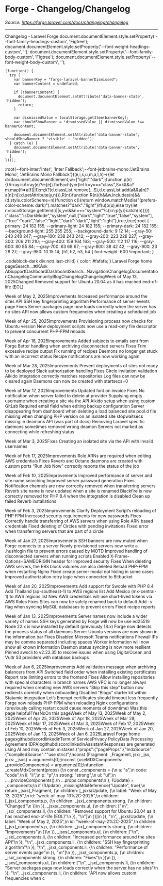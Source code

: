 # Forge - Changelog/Changelog

*Source: https://forge.laravel.com/docs/changelog/changelog*

---

Changelog - Laravel Forge
              document.documentElement.style.setProperty('--font-family-headings-custom', 'Figtree');
              document.documentElement.style.setProperty('--font-weight-headings-custom', '');
              document.documentElement.style.setProperty('--font-family-body-custom', 'Figtree');
              document.documentElement.style.setProperty('--font-weight-body-custom', '');
            
    (function() {
      try {
        var bannerKey = "forge-laravel-bannerDismissed";
        var bannerContent = undefined;
        
        if (!bannerContent) {
          document.documentElement.setAttribute('data-banner-state', 'hidden');
          return;
        }
        
        var dismissedValue = localStorage.getItem(bannerKey);
        var shouldShowBanner = !dismissedValue || dismissedValue !== bannerContent;
        
        document.documentElement.setAttribute('data-banner-state', shouldShowBanner ? 'visible' : 'hidden');
      } catch (e) {
        document.documentElement.setAttribute('data-banner-state', 'hidden');
      }
    })();
  :root{--font-inter:'Inter', 'Inter Fallback';--font-jetbrains-mono:'JetBrains Mono', 'JetBrains Mono Fallback'}((e,i,s,u,m,a,l,h)=>{let d=document.documentElement,w=["light","dark"];function p(n){(Array.isArray(e)?e:[e]).forEach(y=>{let k=y==="class",S=k&&a?m.map(f=>a[f]||f):m;k?(d.classList.remove(...S),d.classList.add(a&&a[n]?a[n]:n)):d.setAttribute(y,n)}),R(n)}function R(n){h&&w.includes(n)&&(d.style.colorScheme=n)}function c(){return window.matchMedia("(prefers-color-scheme: dark)").matches?"dark":"light"}if(u)p(u);else try{let n=localStorage.getItem(i)||s,y=l&&n==="system"?c():n;p(y)}catch(n){}})("class","isDarkMode","system",null,["dark","light","true","false","system"],{"true":"dark","false":"light","dark":"dark","light":"light"},true,true):root {
    --primary: 24 182 155;
    --primary-light: 24 182 155;
    --primary-dark: 24 182 155;
    --background-light: 255 255 255;
    --background-dark: 9 12 14;
    --gray-50: 243 248 247;
    --gray-100: 238 243 242;
    --gray-200: 223 228 227;
    --gray-300: 206 211 210;
    --gray-400: 159 164 163;
    --gray-500: 112 117 116;
    --gray-600: 80 85 84;
    --gray-700: 63 68 67;
    --gray-800: 38 42 42;
    --gray-900: 23 28 27;
    --gray-950: 10 15 14;
  }h1, h2, h3, h4 {
    font-weight: 600 !important;
}

.codeblock-dark div:not(:last-child) {
    color: #fafafa;
}
Laravel Forge home pageSearch...⌘KAsk AISupportDashboardDashboardSearch...NavigationChangelogDocumentationChangelogCommunityBlogChangelogChangelog​Week of May 13, 2025Changed
Removed support for Ubuntu 20.04 as it has reached end-of-life (EOL)

​Week of May 2, 2025Improvements
Increased performance around the sites API
SSH key fingerprinting algorithm
Performance of server events page
Fixes
Server packages page now loads correctly when the server has no sites
API now allows custom frequencies when creating a scheduled job

​Week of Apr 25, 2025Improvements
Provisioning process now checks for Ubuntu version
New deployment scripts now use a read-only file descriptor to prevent concurrent PHP-FPM reloads

​Week of Apr 18, 2025Improvements
Added subjects to emails sent from Forge
Better handling when archiving disconnected servers
Fixes
Trim excessive recipe output
Fix running of recipes
Daemons no longer get stuck with an incorrect status
Recipe notifications are now working again

​Week of Mar 28, 2025Improvements
Prevent deployments of sites not ready to be deployed
Slack authorization handling
Fixes
Circle invitation validation
Aikido integration correctly matches repositories
Log files can now be cleared again
Daemons can now be created with startsecs=0

​Week of Mar 17, 2025Improvements
Updated font on invoice
Fixes
No notification when server failed to delete at provider
Supplying empty username when creating a site via the API
Aikido setup when using custom GitLab
Required email field when editing backup configuration
Server disappearing from dashboard when deleting a load balanced site
pool.d file missing when changing PHP version on an isolated site
stopwaitsecs missing in deamons API (was part of docs)
Removing Laravel specific daemons sometimes removed wrong deamon
Servers not marked as connecting while refreshing status

​Week of Mar 3, 2025Fixes
Creating an isolated site via the API with invalid usernames

​Week of Feb 17, 2025Improvements
Role ARNs are required when editing AWS credentials
Fixes
Reverb and Octane daemons are created with custom ports
“Run Job Now” correctly reports the status of the job

​Week of Feb 10, 2025Improvements
Improved performance of server and site name searching
Improved server password generation
Fixes
Notification channels are now correctly removed when transferring servers
Reverb site name is now updated when a site is renamed
Blackfire is now correctly removed for PHP 8.4 when the integration is disabled
Clean up failed Reverb installations

​Week of Feb 3, 2025Improvements
Clarify Deployment Script’s reloading of PHP FPM
Increased security requirements for new passwords
Fixes
Correctly handle transferring of AWS servers when using Role ARN based credentials
Fixed deleting of Circles with pending invitations
Fixed error when transferring servers that are part of a circle

​Week of Jan 27, 2025Improvements
SSH banners are now muted when Forge connects to a server
Newly provisioned servers now write a .hushlogin file to prevent errors caused by MOTD
Improved handling of disconnected servers when running scripts
Enabled X-Frame-Options=SAMEORIGIN header for improved security
Fixes
When deleting AWS servers, the EBS block volumes are also deleted
Reload PHP-FPM when restarting Nginx
Fixed create server modal not hiding in some cases
Improved authorization retry logic when connected to Bitbucket

​Week of Jan 20, 2025Improvements
Add support for Swoole with PHP 8.4
Add Thailand (ap-southeast-1) to AWS regions list
Add Mexico (mx-central-1) to AWS regions list
New AWS credentials will use short-lived tokens via AWS Roles
Fixes
Sites can now be safely renamed back to default
Add -s flag when syncing MySQL databases to prevent errors
Fixed recipe reports

​Week of Jan 13, 2025Improvements
Server names now include a wider variety of names
SSH keys generated by Forge will now be use ed25519
Node 22.x is now installed by default (previously 18.x)
Forge now detects the process status of all daemons
Server Ubuntu versions are now shown in the information bar
Fixes
Disabled Microsoft Teams notifications
Firewall IPs may be comma separated including spaces
Worker information will now show all known information
Daemon status syncing is now more resilient
Pinned awscli to v2.22.35 to resolve issues when using DigitalOcean and Vultr S3 providers with database backups

​Week of Jan 6, 2025Improvements
Add validation message when archiving balancers from API
Switched field order when installing existing certificates
Report rate limiting errors to the frontend
Fixes
Allow installing repositories with special characters in branch names
AWS VPC is no longer always required when creating new AWS servers
“Skip this step” button now redirects correctly when onboarding
Disabled “Blogo” starter kit within Statamic integration
Let’s Encrypt certificates should timeout less frequently
Forge now reloads PHP-FPM when reloading Nginx configurations (previously calling restart could cause moments of downtime)
Was this page helpful?YesNoOn this pageWeek of May 13, 2025Week of May 2, 2025Week of Apr 25, 2025Week of Apr 18, 2025Week of Mar 28, 2025Week of Mar 17, 2025Week of Mar 3, 2025Week of Feb 17, 2025Week of Feb 10, 2025Week of Feb 3, 2025Week of Jan 27, 2025Week of Jan 20, 2025Week of Jan 13, 2025Week of Jan 6, 2025Laravel Forge home pagexgithubdiscordlinkedinTerm of ServicePrivacy PolicyData Processing Agreement (DPA)xgithubdiscordlinkedinAssistantResponses are generated using AI and may contain mistakes.{"props":{"pageProps":{"mdxSource":{"compiledSource":"\"use strict\";\nconst {Fragment: _Fragment, jsx: _jsx, jsxs: _jsxs} = arguments[0];\nconst {useMDXComponents: _provideComponents} = arguments[0];\nfunction _createMdxContent(props) {\n  const _components = {\n    a: \"a\",\n    code: \"code\",\n    li: \"li\",\n    p: \"p\",\n    strong: \"strong\",\n    ul: \"ul\",\n    ..._provideComponents(),\n    ...props.components\n  }, {Update} = _components;\n  if (!Update) _missingMdxReference(\"Update\", true);\n  return _jsxs(_Fragment, {\n    children: [_jsxs(Update, {\n      label: \"Week of May 13, 2025\",\n      id: \"week-of-may-13%2C-2025\",\n      children: [_jsx(_components.p, {\n        children: _jsx(_components.strong, {\n          children: \"Changed\"\n        })\n      }), _jsxs(_components.ul, {\n        children: [\"\\n\", _jsx(_components.li, {\n          children: \"Removed support for Ubuntu 20.04 as it has reached end-of-life (EOL)\"\n        }), \"\\n\"]\n      })]\n    }), \"\\n\", _jsxs(Update, {\n      label: \"Week of May 2, 2025\",\n      id: \"week-of-may-2%2C-2025\",\n      children: [_jsx(_components.p, {\n        children: _jsx(_components.strong, {\n          children: \"Improvements\"\n        })\n      }), _jsxs(_components.ul, {\n        children: [\"\\n\", _jsx(_components.li, {\n          children: \"Increased performance around the sites API\"\n        }), \"\\n\", _jsx(_components.li, {\n          children: \"SSH key fingerprinting algorithm\"\n        }), \"\\n\", _jsx(_components.li, {\n          children: \"Performance of server events page\"\n        }), \"\\n\"]\n      }), _jsx(_components.p, {\n        children: _jsx(_components.strong, {\n          children: \"Fixes\"\n        })\n      }), _jsxs(_components.ul, {\n        children: [\"\\n\", _jsx(_components.li, {\n          children: \"Server packages page now loads correctly when the server has no sites\"\n        }), \"\\n\", _jsx(_components.li, {\n          children: \"API now allows custom frequencies when c